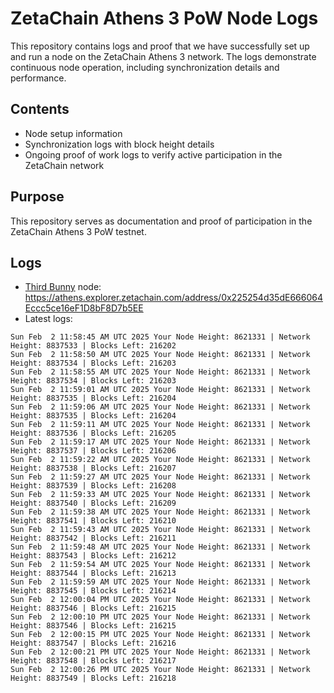 # ZetaChain Athens 3 PoW Node Logs
This repository contains logs and proof that we have successfully set up and run a node on the ZetaChain Athens 3 network. The logs demonstrate continuous node operation, including synchronization details and performance.

## Contents
- Node setup information
- Synchronization logs with block height details
- Ongoing proof of work logs to verify active participation in the ZetaChain network

## Purpose
This repository serves as documentation and proof of participation in the ZetaChain Athens 3 PoW testnet.

## Logs

- [Third Bunny](https://thirdbunny.xyz/) node: https://athens.explorer.zetachain.com/address/0x225254d35dE666064Eccc5ce16eF1D8bF8D7b5EE
- Latest logs:
```
Sun Feb  2 11:58:45 AM UTC 2025 Your Node Height: 8621331 | Network Height: 8837533 | Blocks Left: 216202
Sun Feb  2 11:58:50 AM UTC 2025 Your Node Height: 8621331 | Network Height: 8837534 | Blocks Left: 216203
Sun Feb  2 11:58:55 AM UTC 2025 Your Node Height: 8621331 | Network Height: 8837534 | Blocks Left: 216203
Sun Feb  2 11:59:01 AM UTC 2025 Your Node Height: 8621331 | Network Height: 8837535 | Blocks Left: 216204
Sun Feb  2 11:59:06 AM UTC 2025 Your Node Height: 8621331 | Network Height: 8837535 | Blocks Left: 216204
Sun Feb  2 11:59:11 AM UTC 2025 Your Node Height: 8621331 | Network Height: 8837536 | Blocks Left: 216205
Sun Feb  2 11:59:17 AM UTC 2025 Your Node Height: 8621331 | Network Height: 8837537 | Blocks Left: 216206
Sun Feb  2 11:59:22 AM UTC 2025 Your Node Height: 8621331 | Network Height: 8837538 | Blocks Left: 216207
Sun Feb  2 11:59:27 AM UTC 2025 Your Node Height: 8621331 | Network Height: 8837539 | Blocks Left: 216208
Sun Feb  2 11:59:33 AM UTC 2025 Your Node Height: 8621331 | Network Height: 8837540 | Blocks Left: 216209
Sun Feb  2 11:59:38 AM UTC 2025 Your Node Height: 8621331 | Network Height: 8837541 | Blocks Left: 216210
Sun Feb  2 11:59:43 AM UTC 2025 Your Node Height: 8621331 | Network Height: 8837542 | Blocks Left: 216211
Sun Feb  2 11:59:48 AM UTC 2025 Your Node Height: 8621331 | Network Height: 8837543 | Blocks Left: 216212
Sun Feb  2 11:59:54 AM UTC 2025 Your Node Height: 8621331 | Network Height: 8837544 | Blocks Left: 216213
Sun Feb  2 11:59:59 AM UTC 2025 Your Node Height: 8621331 | Network Height: 8837545 | Blocks Left: 216214
Sun Feb  2 12:00:04 PM UTC 2025 Your Node Height: 8621331 | Network Height: 8837546 | Blocks Left: 216215
Sun Feb  2 12:00:10 PM UTC 2025 Your Node Height: 8621331 | Network Height: 8837546 | Blocks Left: 216215
Sun Feb  2 12:00:15 PM UTC 2025 Your Node Height: 8621331 | Network Height: 8837547 | Blocks Left: 216216
Sun Feb  2 12:00:21 PM UTC 2025 Your Node Height: 8621331 | Network Height: 8837548 | Blocks Left: 216217
Sun Feb  2 12:00:26 PM UTC 2025 Your Node Height: 8621331 | Network Height: 8837549 | Blocks Left: 216218
```
